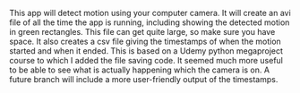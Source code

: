This app will detect motion using your computer camera. It will create an avi file of all the time the app is running, including showing the detected motion in green rectangles. This file can get quite large, so make sure you have space. It also creates a csv file giving the timestamps of when the motion started and when it ended. 
This is based on a Udemy python megaproject course to which I added the file saving code. It seemed much more useful to be able to see what is actually happening which the camera is on. A future branch will include a more user-friendly output of the timestamps.